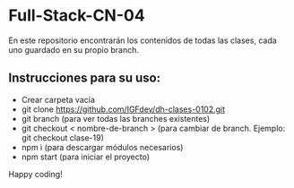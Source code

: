 # Full-Stack-CN-04

En este repositorio encontrarán los contenidos de todas las clases, cada uno guardado en su propio branch.

## Instrucciones para su uso:
* Crear carpeta vacía
* git clone https://github.com/IGFdev/dh-clases-0102.git
* git branch (para ver todas las branches existentes)
* git checkout < nombre-de-branch > (para cambiar de branch. Ejemplo: git checkout clase-19)
* npm i (para descargar módulos necesarios)
* npm start (para iniciar el proyecto)

Happy coding!